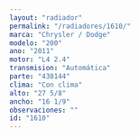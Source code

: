 ```yaml
---
layout: "radiador"
permalink: "/radiadores/1610/"
marca: "Chrysler / Dodge"
modelo: "200"
ano: "2011"
motor: "L4 2.4"
transmision: "Automática"
parte: "438144"
clima: "Con clima"
alto: "27 5/8"
ancho: "16 1/9"
observaciones: ""
id: "1610"
---
```


